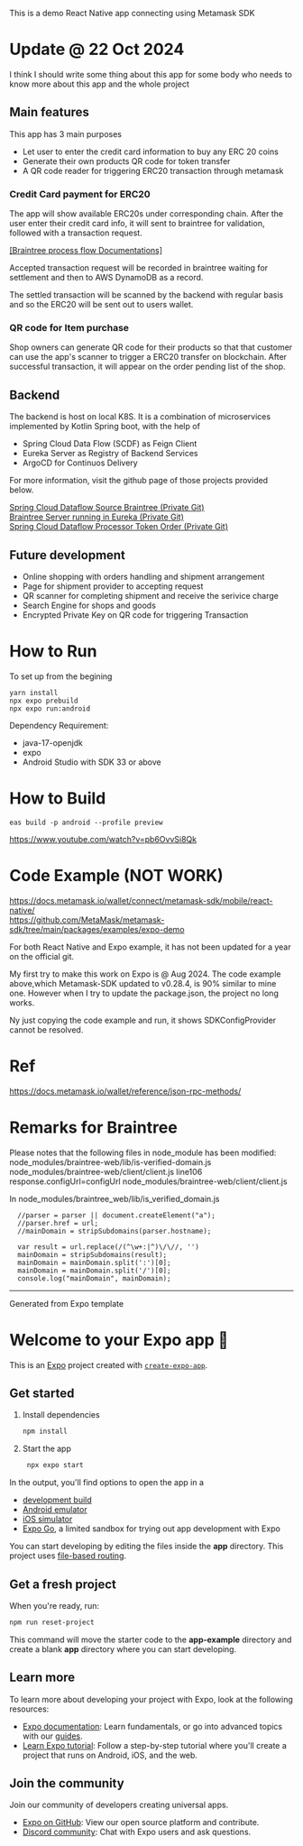 This is a demo React Native app connecting using Metamask SDK 

# Update @ 22 Oct 2024

I think I should write some thing about this app for some body who needs to know more about this app and the whole project

## Main features
This app has 3 main purposes
- Let user to enter the credit card information to buy any ERC 20 coins
- Generate their own products QR code for token transfer
- A QR code reader for triggering ERC20 transaction through metamask

### Credit Card payment for ERC20
The app will show available ERC20s under corresponding chain. After the user enter their credit card info, it will sent to braintree for validation, followed with a transaction request.

[[Braintree process flow Documentations]](https://developer.paypal.com/braintree/docs/start/overview)

Accepted transaction request will be recorded in braintree waiting for settlement and then to AWS DynamoDB as a record.

The settled transaction will be scanned by the backend with regular basis and so the ERC20 will be sent out to users wallet.

### QR code for Item purchase
Shop owners can generate QR code for their products so that that customer can use the app's scanner to trigger a ERC20 transfer on blockchain.
After successful transaction, it will appear on the order pending list of the shop.

## Backend
The backend is host on local K8S. It is a combination of microservices implemented by Kotlin Spring boot, with the help of 
- Spring Cloud Data Flow (SCDF) as Feign Client
- Eureka Server as Registry of Backend Services
- ArgoCD for Continuos Delivery 

For more information, visit the github page of those projects provided below.

[Spring Cloud Dataflow Source Braintree (Private Git)](https://github.com/ram4444/scdfsourcebraintreerequest) \
[Braintree Server running in Eureka (Private Git)](https://github.com/ram4444/paypalbraintreeserver) \
[Spring Cloud Dataflow Processor Token Order (Private Git)](https://github.com/ram4444/scdfprocessortokenorderhandler)

## Future development
- Online shopping with orders handling and shipment arrangement
- Page for shipment provider to accepting request
- QR scanner for completing shipment and receive the serivice charge
- Search Engine for shops and goods
- Encrypted Private Key on QR code for triggering Transaction 

# How to Run
To set up from the begining
```
yarn install
npx expo prebuild
npx expo run:android
```
Dependency Requirement:
- java-17-openjdk
- expo
- Android Studio with SDK 33 or above

# How to Build
```
eas build -p android --profile preview
```
https://www.youtube.com/watch?v=pb6OvvSi8Qk

# Code Example (NOT WORK)
https://docs.metamask.io/wallet/connect/metamask-sdk/mobile/react-native/ \
https://github.com/MetaMask/metamask-sdk/tree/main/packages/examples/expo-demo

For both React Native and Expo example, it has not been updated for a year on the official git.

My first try to make this work on Expo is @ Aug 2024. The code example above,which Metamask-SDK updated to v0.28.4, is 90% similar to mine one. However when I try to update the package.json, the project no long works.

Ny just copying the code example and run, it shows SDKConfigProvider cannot be resolved.

# Ref
https://docs.metamask.io/wallet/reference/json-rpc-methods/ 


# Remarks for Braintree
Please notes that the following files in node_module has been modified:
node_modules/braintree-web/lib/is-verified-domain.js
node_modules/braintree-web/client/client.js line106 response.configUrl=configUrl
node_modules/braintree-web/client/client.js

In node_modules/braintree_web/lib/is_verified_domain.js

```
  //parser = parser || document.createElement("a");
  //parser.href = url;
  //mainDomain = stripSubdomains(parser.hostname);

  var result = url.replace(/(^\w+:|^)\/\//, '')
  mainDomain = stripSubdomains(result);
  mainDomain = mainDomain.split(':')[0];
  mainDomain = mainDomain.split('/')[0];
  console.log("mainDomain", mainDomain);
```

---
Generated from Expo template

# Welcome to your Expo app 👋

This is an [Expo](https://expo.dev) project created with [`create-expo-app`](https://www.npmjs.com/package/create-expo-app).

## Get started

1. Install dependencies

   ```bash
   npm install
   ```

2. Start the app

   ```bash
    npx expo start
   ```

In the output, you'll find options to open the app in a

- [development build](https://docs.expo.dev/develop/development-builds/introduction/)
- [Android emulator](https://docs.expo.dev/workflow/android-studio-emulator/)
- [iOS simulator](https://docs.expo.dev/workflow/ios-simulator/)
- [Expo Go](https://expo.dev/go), a limited sandbox for trying out app development with Expo

You can start developing by editing the files inside the **app** directory. This project uses [file-based routing](https://docs.expo.dev/router/introduction).

## Get a fresh project

When you're ready, run:

```bash
npm run reset-project
```

This command will move the starter code to the **app-example** directory and create a blank **app** directory where you can start developing.

## Learn more

To learn more about developing your project with Expo, look at the following resources:

- [Expo documentation](https://docs.expo.dev/): Learn fundamentals, or go into advanced topics with our [guides](https://docs.expo.dev/guides).
- [Learn Expo tutorial](https://docs.expo.dev/tutorial/introduction/): Follow a step-by-step tutorial where you'll create a project that runs on Android, iOS, and the web.

## Join the community

Join our community of developers creating universal apps.

- [Expo on GitHub](https://github.com/expo/expo): View our open source platform and contribute.
- [Discord community](https://chat.expo.dev): Chat with Expo users and ask questions.

